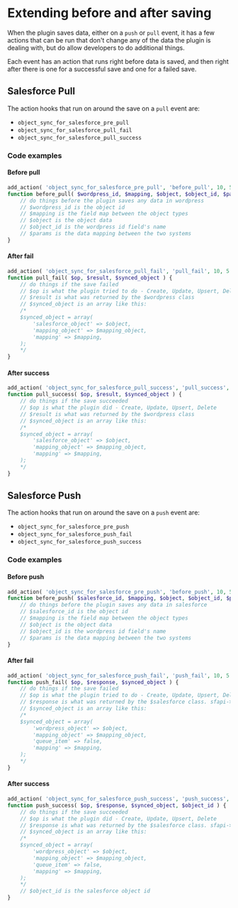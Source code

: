 # Extending before and after saving

When the plugin saves data, either on a `push` or `pull` event, it has a few actions that can be run that don't change any of the data the plugin is dealing with, but do allow developers to do additional things.

Each event has an action that runs right before data is saved, and then right after there is one for a successful save and one for a failed save.

## Salesforce Pull

The action hooks that run on around the save on a `pull` event are:

- `object_sync_for_salesforce_pre_pull`
- `object_sync_for_salesforce_pull_fail`
- `object_sync_for_salesforce_pull_success`

### Code examples

#### Before pull

```php
add_action( 'object_sync_for_salesforce_pre_pull', 'before_pull', 10, 5 );
function before_pull( $wordpress_id, $mapping, $object, $object_id, $params ) {
    // do things before the plugin saves any data in wordpress
    // $wordpress_id is the object id
    // $mapping is the field map between the object types
    // $object is the object data
    // $object_id is the wordpress id field's name
    // $params is the data mapping between the two systems
}
```

#### After fail

```php
add_action( 'object_sync_for_salesforce_pull_fail', 'pull_fail', 10, 5 );
function pull_fail( $op, $result, $synced_object ) {
    // do things if the save failed
    // $op is what the plugin tried to do - Create, Update, Upsert, Delete
    // $result is what was returned by the $wordpress class
    // $synced_object is an array like this:
    /*
    $synced_object = array(
        'salesforce_object' => $object,
        'mapping_object' => $mapping_object,
        'mapping' => $mapping,
    );
    */
}
```

#### After success

```php
add_action( 'object_sync_for_salesforce_pull_success', 'pull_success', 10, 3 );
function pull_success( $op, $result, $synced_object ) {
    // do things if the save succeeded
    // $op is what the plugin did - Create, Update, Upsert, Delete
    // $result is what was returned by the $wordpress class
    // $synced_object is an array like this:
    /*
    $synced_object = array(
        'salesforce_object' => $object,
        'mapping_object' => $mapping_object,
        'mapping' => $mapping,
    );
    */
}
```

## Salesforce Push

The action hooks that run on around the save on a `push` event are:

- `object_sync_for_salesforce_pre_push`
- `object_sync_for_salesforce_push_fail`
- `object_sync_for_salesforce_push_success`

### Code examples

#### Before push

```php
add_action( 'object_sync_for_salesforce_pre_push', 'before_push', 10, 5 );
function before_push( $salesforce_id, $mapping, $object, $object_id, $params ) {
    // do things before the plugin saves any data in salesforce
    // $salesforce_id is the object id
    // $mapping is the field map between the object types
    // $object is the object data
    // $object_id is the wordpress id field's name
    // $params is the data mapping between the two systems
}
```

#### After fail

```php
add_action( 'object_sync_for_salesforce_push_fail', 'push_fail', 10, 5 );
function push_fail( $op, $response, $synced_object ) {
    // do things if the save failed
    // $op is what the plugin tried to do - Create, Update, Upsert, Delete
    // $response is what was returned by the $salesforce class. sfapi->response
    // $synced_object is an array like this:
    /*
    $synced_object = array(
        'wordpress_object' => $object,
        'mapping_object' => $mapping_object,
        'queue_item' => false,
        'mapping' => $mapping,
    );
    */
}
```

#### After success

```php
add_action( 'object_sync_for_salesforce_push_success', 'push_success', 10, 3 );
function push_success( $op, $response, $synced_object, $object_id ) {
    // do things if the save succeeded
    // $op is what the plugin did - Create, Update, Upsert, Delete
    // $response is what was returned by the $salesforce class. sfapi->response
    // $synced_object is an array like this:
    /*
    $synced_object = array(
        'wordpress_object' => $object,
        'mapping_object' => $mapping_object,
        'queue_item' => false,
        'mapping' => $mapping,
    );
    */
    // $object_id is the salesforce object id
}
```

